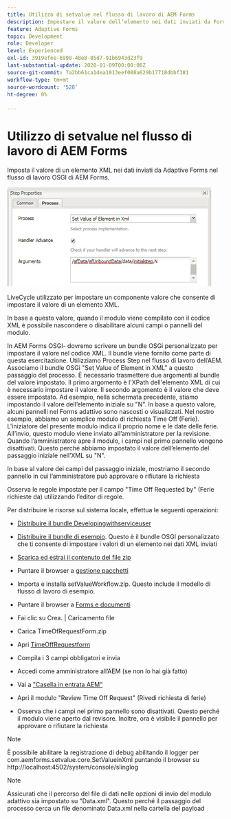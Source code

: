```yaml
---
title: Utilizzo di setvalue nel flusso di lavoro di AEM Forms
description: Impostare il valore dell’elemento nei dati inviati da Forms adattivo in AEM Forms OSGI
feature: Adaptive Forms
topic: Development
role: Developer
level: Experienced
exl-id: 3919efee-6998-48e8-85d7-91b6943d23f9
last-substantial-update: 2020-01-09T00:00:00Z
source-git-commit: 7a2bb61ca1dea1013eef088a629b17718dbbf381
workflow-type: tm+mt
source-wordcount: '528'
ht-degree: 0%

---
```


# Utilizzo di setvalue nel flusso di lavoro di AEM Forms

Imposta il valore di un elemento XML nei dati inviati da Adaptive Forms nel flusso di lavoro OSGI di AEM Forms.

![ImpostaValore](assets/setvalue.png)

LiveCycle utilizzato per impostare un componente valore che consente di impostare il valore di un elemento XML.

In base a questo valore, quando il modulo viene compilato con il codice XML è possibile nascondere o disabilitare alcuni campi o pannelli del modulo.

In AEM Forms OSGI- dovremo scrivere un bundle OSGi personalizzato per impostare il valore nel codice XML. Il bundle viene fornito come parte di questa esercitazione.
Utilizziamo Process Step nel flusso di lavoro dell’AEM. Associamo il bundle OSGi &quot;Set Value of Element in XML&quot; a questo passaggio del processo.
È necessario trasmettere due argomenti al bundle del valore impostato. Il primo argomento è l&#39;XPath dell&#39;elemento XML di cui è necessario impostare il valore. Il secondo argomento è il valore che deve essere impostato.
Ad esempio, nella schermata precedente, stiamo impostando il valore dell’elemento iniziale su &quot;N&quot;.
In base a questo valore, alcuni pannelli nel Forms adattivo sono nascosti o visualizzati.
Nel nostro esempio, abbiamo un semplice modulo di richiesta Time Off (Ferie). L&#39;iniziatore del presente modulo indica il proprio nome e le date delle ferie. All’invio, questo modulo viene inviato all’amministratore per la revisione. Quando l’amministratore apre il modulo, i campi nel primo pannello vengono disattivati. Questo perché abbiamo impostato il valore dell’elemento del passaggio iniziale nell’XML su &quot;N&quot;.

In base al valore dei campi del passaggio iniziale, mostriamo il secondo pannello in cui l’amministratore può approvare o rifiutare la richiesta

Osserva le regole impostate per il campo &quot;Time Off Requested by&quot; (Ferie richieste da) utilizzando l’editor di regole.

Per distribuire le risorse sul sistema locale, effettua le seguenti operazioni:

* [Distribuire il bundle Developingwithserviceuser](/help/forms/assets/common-osgi-bundles/DevelopingWithServiceUser.jar)

* [Distribuire il bundle di esempio](/help/forms/assets/common-osgi-bundles/SetValueApp.core-1.0-SNAPSHOT.jar). Questo è il bundle OSGI personalizzato che ti consente di impostare i valori di un elemento nei dati XML inviati

* [Scarica ed estrai il contenuto del file zip](assets/setvalueassets.zip)
* Puntare il browser a [gestione pacchetti](http://localhost:4502/crx/packmgr/index.jsp)
* Importa e installa setValueWorkflow.zip. Questo include il modello di flusso di lavoro di esempio.
* Puntare il browser a [Forms e documenti](http://localhost:4502/aem/forms.html/content/dam/formsanddocuments)
* Fai clic su Crea. | Caricamento file
* Carica TimeOfRequestForm.zip
* Apri [TimeOffRequestform](http://localhost:4502/content/dam/formsanddocuments/timeoffapplication/jcr:content?wcmmode=disabled)
* Compila i 3 campi obbligatori e invia
* Accedi come amministratore all’AEM (se non lo hai già fatto)
* Vai a [&quot;Casella in entrata AEM&quot;](http://localhost:4502/aem/inbox)
* Apri il modulo &quot;Review Time Off Request&quot; (Rivedi richiesta di ferie)
* Osserva che i campi nel primo pannello sono disattivati. Questo perché il modulo viene aperto dal revisore. Inoltre, ora è visibile il pannello per approvare o rifiutare la richiesta

>[!NOTE]
>
>È possibile abilitare la registrazione di debug abilitando il logger per
>com.aemforms.setvalue.core.SetValueinXml
>puntando il browser su http://localhost:4502/system/console/slinglog

>[!NOTE]
>
>Assicurati che il percorso del file di dati nelle opzioni di invio del modulo adattivo sia impostato su &quot;Data.xml&quot;. Questo perché il passaggio del processo cerca un file denominato Data.xml nella cartella del payload
